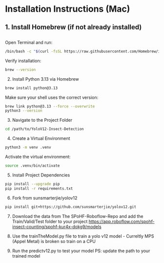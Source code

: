 # Installation Instructions (Mac)

## 1. Install Homebrew (if not already installed)
##
Open Terminal and run:

```bash
/bin/bash -c "$(curl -fsSL https://raw.githubusercontent.com/Homebrew/install/HEAD/install.sh)"
```
Verify installation:

```bash
brew --version
```

2. Install Python 3.13 via Homebrew

```bash
brew install python@3.13
```
Make sure your shell uses the correct version:

```bash
brew link python@3.13 --force --overwrite
python3 --version
```

3. Navigate to the Project Folder

```bash
cd /path/to/YoloV12-Insect-Detection
```

4. Create a Virtual Environment

```bash
python3 -m venv .venv
```

Activate the virtual environment:
```bash
source .venv/bin/activate
```
5. Install Project Dependencies

```bash
pip install --upgrade pip
pip install -r requirements.txt
```
6.  Fork from sunsmarterjie/yolov12

```bash
pip install git+https://github.com/sunsmarterjie/yolov12.git
```
7. Download the data from The SPoHF-Roboflow-Repo and add the Train/Valid/Test folder to your project
https://app.roboflow.com/spohf-insect-counting/spohf-kur4x-dokg9/models

8. Use the trainTheModel.py file to train a yolo v12 model - Curreltly MPS (Appel Metal) is broken so train on a CPU

9. Run the predictv12.py to test your model PS: update the path to your trained model


